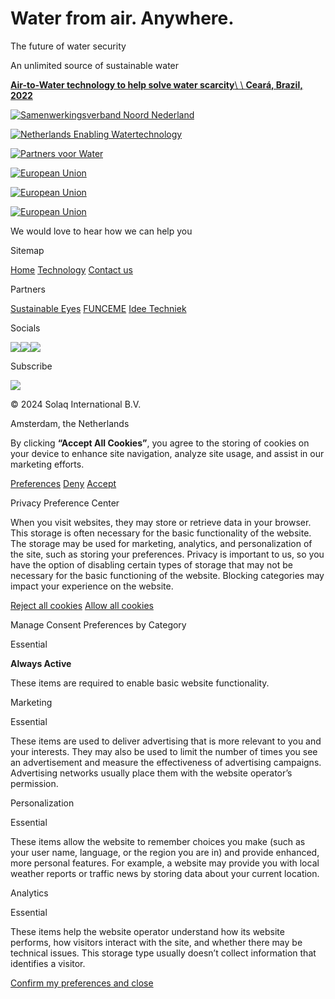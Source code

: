 # Water from air. Anywhere.

The future of water security

An unlimited source of sustainable water

[**Air-to-Water technology   to help solve water scarcity**\\
\\
**Ceará, Brazil, 2022**](https://www.solaq.nl/technology.html)

[![Samenwerkingsverband Noord Nederland](https://www.solaq.nl/images/ConnectTheDrops-logo-2024_CMYK_gr-hor.png)](https://connectthedrops.com/)

[![Netherlands Enabling Watertechnology](https://www.solaq.nl/images/NEW-TTT-logo1760-300x100-1.png)](https://www.watercampus.nl/new/)

[![Partners voor Water](https://www.solaq.nl/images/partnersvoorwater.svg)](https://www.partnersvoorwater.nl/)

[![European Union](https://www.solaq.nl/images/eurekaInnowwide.png)](https://ec.europa.eu/)

[![European Union](https://www.solaq.nl/images/PNH_RGB_pos_trans.png)](https://ec.europa.eu/)

[![European Union](https://www.solaq.nl/images/EU.png)](https://ec.europa.eu/)

We would love to hear how we can help you

Sitemap

[Home](https://www.solaq.nl/index.html) [Technology](https://www.solaq.nl/technology.html) [Contact us](https://www.solaq.nl/contact.html)

Partners

[Sustainable Eyes](http://www.sustainable-eyes.com/) [FUNCEME](http://www.funceme.br/) [Idee Techniek](https://ideetechniek.nl/)

Socials

[![](https://www.solaq.nl/images/5282542_linkedin_network_social-network_linkedin-logo_icon_white.png)](https://www.linkedin.com/company/solaq-water-from-air/)[![](https://www.solaq.nl/images/5282544_camera_instagram_social-media_social-network_instagram-logo_icon_white.png)](https://www.instagram.com/solaqwater/)[![](https://www.solaq.nl/images/5282541_fb_social-media_facebook_facebook-logo_social-network_icon_white.png)](https://www.facebook.com/solaqwater/)

Subscribe

![](https://www.solaq.nl/images/Asset-44x.png)

© 2024 Solaq International B.V.

Amsterdam, the Netherlands

By clicking **“Accept All Cookies”**, you agree to the storing of cookies on your device to enhance site navigation, analyze site usage, and assist in our marketing efforts.

[Preferences](https://www.solaq.nl/#) [Deny](https://www.solaq.nl/#) [Accept](https://www.solaq.nl/#)

Privacy Preference Center

When you visit websites, they may store or retrieve data in your browser. This storage is often necessary for the basic functionality of the website. The storage may be used for marketing, analytics, and personalization of the site, such as storing your preferences. Privacy is important to us, so you have the option of disabling certain types of storage that may not be necessary for the basic functioning of the website. Blocking categories may impact your experience on the website.

[Reject all cookies](https://www.solaq.nl/#) [Allow all cookies](https://www.solaq.nl/#)

Manage Consent Preferences by Category

Essential

**Always Active**

These items are required to enable basic website functionality.

Marketing

Essential

These items are used to deliver advertising that is more relevant to you and your interests. They may also be used to limit the number of times you see an advertisement and measure the effectiveness of advertising campaigns. Advertising networks usually place them with the website operator’s permission.

Personalization

Essential

These items allow the website to remember choices you make (such as your user name, language, or the region you are in) and provide enhanced, more personal features. For example, a website may provide you with local weather reports or traffic news by storing data about your current location.

Analytics

Essential

These items help the website operator understand how its website performs, how visitors interact with the site, and whether there may be technical issues. This storage type usually doesn’t collect information that identifies a visitor.

[Confirm my preferences and close](https://www.solaq.nl/#)
